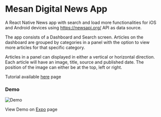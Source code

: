 # Mesan Digital News App

A React Native News app with search and load more functionalities for iOS and Android devices using https://newsapi.org/ API as data source. 

The app consists of a Dashboard and Search screen. Articles on the dashboard are grouped by categories in a panel with the option to view more articles for that specific category. 

Articles in a panel can displayed in either a vertical or horizontal direction. Each article will have an image, title, source and published date. The position of the image can either be at the top, left or right. 

Tutorial available <a href="https://medium.com/swlh/how-to-build-a-news-app-with-search-and-load-more-functionality-using-react-native-and-redux-2875e827cd7f">here</a> page

### Demo
![Demo](https://github.com/MosesEsan/mesan-react-native-news-app/blob/master/demo.gif "demo")

View Demo on <a href="https://expo.io/@mosesesan/mesan-digital-news-app">Expo</a> page

